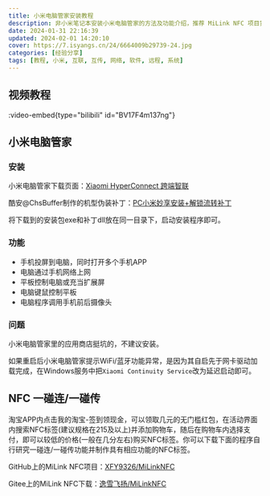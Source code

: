 ```yaml
---
title: 小米电脑管家安装教程
description: 非小米笔记本安装小米电脑管家的方法及功能介绍，推荐 MiLink NFC 项目实现小米设备的一碰连/一碰传功能。
date: 2024-01-31 22:16:39
updated: 2024-02-01 14:20:10
cover: https://7.isyangs.cn/24/6664009b29739-24.jpg
categories: [经验分享]
tags: [教程, 小米, 互联, 互传, 网络, 软件, 远程, 系统]
---
```


## 视频教程

:video-embed{type="bilibili" id="BV17F4m137ng"}

## 小米电脑管家

### 安装

小米电脑管家下载页面：[Xiaomi HyperConnect 跨端智联](https://hyperos.mi.com/continuity#:~:text=%E7%AE%A1%E5%AE%B6)

酷安@ChsBuffer制作的机型伪装补丁：[PC小米妙享安装+解锁流转补丁](https://www.coolapk.com/feed/42297337)

将下载到的安装包exe和补丁dll放在同一目录下，启动安装程序即可。

### 功能

- 手机投屏到电脑，同时打开多个手机APP
- 电脑通过手机网络上网
- 平板控制电脑或充当扩展屏
- 电脑键鼠控制平板
- 电脑程序调用手机前后摄像头

### 问题

小米电脑管家里的应用商店挺坑的，不建议安装。

如果重启后小米电脑管家提示WiFi/蓝牙功能异常，是因为其自启先于网卡驱动加载完成，在Windows服务中把`Xiaomi Continuity Service`改为延迟启动即可。

## NFC 一碰连/一碰传

淘宝APP内点击我的淘宝-签到领现金，可以领取几元的无门槛红包，在活动界面内搜索NFC标签(建议规格在215及以上)并添加购物车，随后在购物车内选择支付，即可以较低的价格(一般在几分左右)购买NFC标签。你可以下载下面的程序自行研究一碰连/一碰传功能并制作具有相应功能的NFC标签。

GitHub上的MiLink NFC项目：[XFY9326/MiLinkNFC](https://github.com/XFY9326/MiLinkNFC)

Gitee上的MiLink NFC下载：[逸雪飞扬/MiLinkNFC](https://gitee.com/XFY9326/MiLinkNFC/releases)
